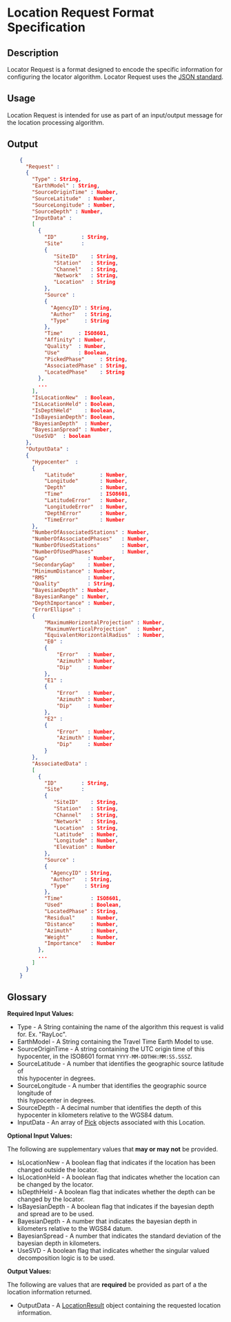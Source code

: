 # Location Request Format Specification

## Description

Locator Request is a format designed to encode the specific information
for configuring the locator algorithm.  Locator Request uses the
[JSON standard](http://www.json.org).

## Usage

Location Request is intended for use as part of an input/output message for the
location processing algorithm.

## Output

```json
    {
      "Request" :
      {
        "Type" : String,
        "EarthModel" : String,
        "SourceOriginTime" : Number,
        "SourceLatitude"  : Number,
        "SourceLongitude" : Number,
        "SourceDepth" : Number,
        "InputData" :
        [
          {
            "ID"        : String,
            "Site"      :
            {
               "SiteID"    : String,
               "Station"   : String,
               "Channel"   : String,
               "Network"   : String,
               "Location"  : String
            },
            "Source" :
            {
              "AgencyID" : String,
              "Author"   : String,
              "Type"     : String
            },
            "Time"     : ISO8601,
            "Affinity" : Number,
            "Quality"  : Number,
            "Use"      : Boolean,
            "PickedPhase"     : String,
            "AssociatedPhase" : String,
            "LocatedPhase"    : String
          },
          ...
        ],
        "IsLocationNew"  : Boolean,
        "IsLocationHeld" : Boolean,
        "IsDepthHeld"    : Boolean,  
        "IsBayesianDepth": Boolean,  
        "BayesianDepth"  : Number,
        "BayesianSpread" : Number,
        "UseSVD"  : boolean  
      },
      "OutputData" :
      {
        "Hypocenter"  :
        {
            "Latitude"        : Number,
            "Longitude"       : Number,
            "Depth"           : Number,
            "Time"            : ISO8601,
            "LatitudeError"   : Number,
            "LongitudeError"  : Number,
            "DepthError"      : Number,
            "TimeError"       : Number
        },
        "NumberOfAssociatedStations" : Number,
        "NumberOfAssociatedPhases"   : Number,
        "NumberOfUsedStations"       : Number,
        "NumberOfUsedPhases"         : Number,
        "Gap"             : Number,  
        "SecondaryGap"    : Number,  
        "MinimumDistance" : Number,
        "RMS"             : Number,  
        "Quality"         : String,
        "BayesianDepth" : Number,
        "BayesianRange" : Number,
        "DepthImportance" : Number,
        "ErrorEllipse" :
        {
            "MaximumHorizontalProjection" : Number,
            "MaximumVerticalProjection"   : Number,
            "EquivalentHorizontalRadius"  : Number,
            "E0" :
            {
                "Error"   : Number,
                "Azimuth" : Number,
                "Dip"     : Number
            },
            "E1" :
            {
                "Error"   : Number,
                "Azimuth" : Number,
                "Dip"     : Number
            },
            "E2" :
            {
                "Error"   : Number,
                "Azimuth" : Number,
                "Dip"     : Number
            }
        },
        "AssociatedData" :
        [
          {
            "ID"        : String,
            "Site"      :
            {
               "SiteID"    : String,
               "Station"   : String,
               "Channel"   : String,
               "Network"   : String,
               "Location"  : String,
               "Latitude"  : Number,
               "Longitude" : Number,
               "Elevation" : Number
            },
            "Source" :
            {
              "AgencyID" : String,
              "Author"   : String,
              "Type"     : String
            },
            "Time"         : ISO8601,
            "Used"         : Boolean,
            "LocatedPhase" : String,
            "Residual"     : Number,
            "Distance"     : Number,
            "Azimuth"      : Number,
            "Weight"       : Number,
            "Importance"   : Number
          },
          ...
        ]
      }  
    }
```

## Glossary

**Required Input Values:**

* Type - A String containing the name of the algorithm this request is
valid for. Ex. "RayLoc".
* EarthModel - A String containing the Travel Time Earth Model to use.
* SourceOriginTime - A string containing the UTC origin time of this hypocenter, in
the ISO8601 format `YYYY-MM-DDTHH:MM:SS.SSSZ`.
* SourceLatitude - A number that identifies the geographic source latitude of  
this hypocenter in degrees.
* SourceLongitude - A number that identifies the geographic source longitude of  
this hypocenter in degrees.
* SourceDepth - A decimal number that identifies the depth of this hypocenter in
kilometers relative to the WGS84 datum.
* InputData - An array of [Pick](Pick.md) objects associated with this Location.

**Optional Input Values:**

The following are supplementary values that **may or may not** be provided.

* IsLocationNew - A boolean flag that indicates if the location has been changed
outside the locator.
* IsLocationHeld - A boolean flag that indicates whether the location can be
changed by the locator.
* IsDepthHeld - A boolean flag that indicates whether the depth can be changed
by the locator.
* IsBayesianDepth - A boolean flag that indicates if the bayesian depth and
spread are to be used.
* BayesianDepth - A number that indicates the bayesian depth in kilometers
relative to the WGS84 datum.
* BayesianSpread - A number that indicates the standard deviation of the
bayesian depth in kilometers.
* UseSVD - A boolean flag that indicates whether the singular valued
decomposition logic is to be used.

**Output Values:**

The following are values that are **required** be provided as part of a the
location information returned.

* OutputData - A [LocationResult](LocationResult.md) object containing the
requested location information.
